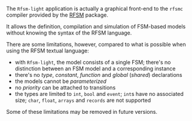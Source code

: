 The `Rfsm-light` application is actually a graphical front-end to the
`rfsmc` compiler provided by the [RFSM](https://github.com/jserot/rfsm) package. 

It allows the definition, compilation and simulation of FSM-based models without knowing the
syntax of the RFSM language. 

There are some limitations, however, compared to what is possible when using the RFSM textual
language:

- with `Rfsm-light`, the model consists of a single FSM; there's no distinction between an FSM model
  and a corresponding instance
- there's no _type_, _constant_, _function_ and _global_ (_shared_) declarations
- the models cannot be _parameterized_
- no _priority_ can be attached to transitions
- the types are limited to `int`, `bool` and `event`; `int`s have no associated size; `char`,
  `float`, `arrays` and `records` are not supported

Some of these limitations may be removed in future versions.
